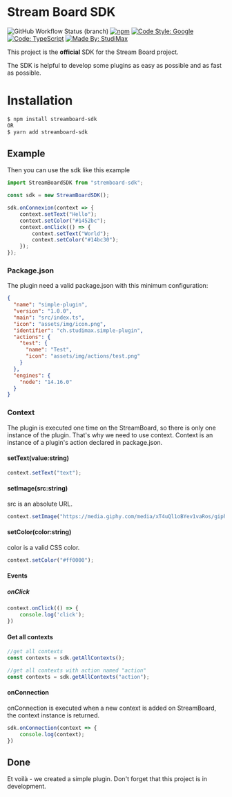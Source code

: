 # Stream Board SDK
![GitHub Workflow Status (branch)](https://img.shields.io/github/workflow/status/studimax/streamboard-sdk/CodeQL)
[![npm](https://img.shields.io/npm/v/streamboard-sdk)](https://www.npmjs.com/package/streamboard-sdk)
[![Code Style: Google](https://img.shields.io/badge/code%20style-google-blueviolet.svg?logo=google&logoColor=white)](https://github.com/google/gts)
[![Code: TypeScript](https://img.shields.io/badge/made%20with-typescript-blue.svg?logo=typescript&logoColor=white)](https://github.com/microsoft/TypeScript)
[![Made By: StudiMax](https://img.shields.io/badge/made%20by-studimax-red.svg)](https://github.com/studimax)

This project is the **official** SDK for the Stream Board project.

The SDK is helpful to develop some plugins as easy as possible and as fast as possible.

# Installation
```bash
$ npm install streamboard-sdk
OR
$ yarn add streamboard-sdk
```

## Example
Then you can use the sdk like this example

```js
import StreamBoardSDK from "stremboard-sdk";

const sdk = new StreamBoardSDK();

sdk.onConnexion(context => {
    context.setText("Hello");
    context.setColor("#1452bc");
    context.onClick(() => {
        context.setText("World");
        context.setColor("#14bc30");
    });
});
```
### Package.json
The plugin need a valid package.json with this minimum configuration:
```json
{
  "name": "simple-plugin",
  "version": "1.0.0",
  "main": "src/index.ts",
  "icon": "assets/img/icon.png",
  "identifier": "ch.studimax.simple-plugin",
  "actions": {
    "test": {
      "name": "Test",
      "icon": "assets/img/actions/test.png"
    }
  },
  "engines": {
    "node": "14.16.0"
  }
}
```

### Context
The plugin is executed one time on the StreamBoard, so there is only one instance of the plugin.
That's why we need to use context. Context is an instance of a plugin's action declared in package.json.

#### setText(value:string)
```js
context.setText("text");
```
#### setImage(src:string)
src is an absolute URL.
```js
context.setImage("https://media.giphy.com/media/xT4uQl1oBYev1vaRos/giphy.gif");
```
#### setColor(color:string)
color is a valid CSS color.
```js
context.setColor("#ff0000");
```
#### Events
##### onClick
```js
context.onClick(() => {
    console.log('click');
})
```
#### Get all contexts
```js
//get all contexts
const contexts = sdk.getAllContexts();

//get all contexts with action named "action"
const contexts = sdk.getAllContexts("action");
```

#### onConnection
onConnection is executed when a new context is added on StreamBoard, the context instance is returned.
```js
sdk.onConnection(context => {
    console.log(context);
})
```

## Done

Et voilà - we created a simple plugin. Don't forget that this project is in development.
